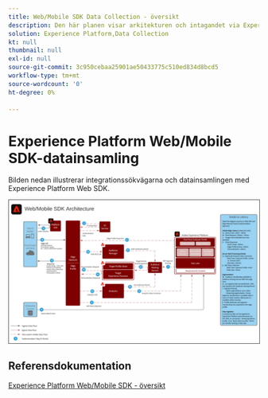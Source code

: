 ```yaml
---
title: Web/Mobile SDK Data Collection - översikt
description: Den här planen visar arkitekturen och intagandet via Experience Platform Web och Mobile SDK
solution: Experience Platform,Data Collection
kt: null
thumbnail: null
exl-id: null
source-git-commit: 3c950cebaa25901ae50433775c510ed834d8bcd5
workflow-type: tm+mt
source-wordcount: '0'
ht-degree: 0%

---
```


# Experience Platform Web/Mobile SDK-datainsamling

Bilden nedan illustrerar integrationssökvägarna och datainsamlingen med Experience Platform Web SDK.

<img src="assets/web_sdk_flow.svg" alt="Referensarkitektur för implementering med Experience Platform Web och Mobile SDK" style="border:1px solid #4a4a4a" />

## Referensdokumentation

[Experience Platform Web/Mobile SDK - översikt](https://experienceleague.adobe.com/docs/experience-platform/edge/home.html?lang=en)
